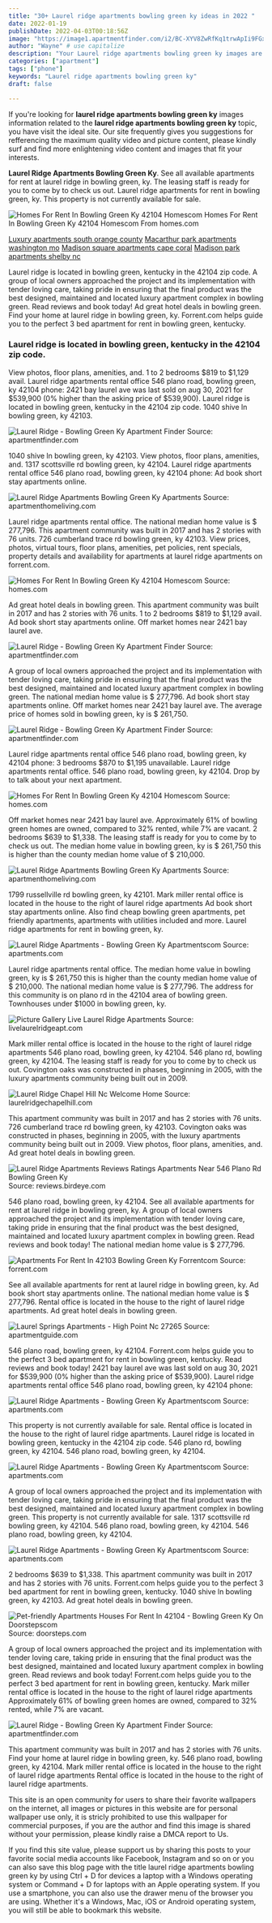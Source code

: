 ```yaml
---
title: "30+ Laurel ridge apartments bowling green ky ideas in 2022 "
date: 2022-01-19
publishDate: 2022-04-03T00:18:56Z
image: "https://image1.apartmentfinder.com/i2/BC-XYV8ZwRfKq1trwApIi9FGx_tNYzJfPqQngYsxR_M/111/laurel-ridge-bowling-green-ky-building-photo.jpg"
author: "Wayne" # use capitalize
description: "Your Laurel ridge apartments bowling green ky images are available in this site. Laurel ridge apartments bowling green ky are a topic that is being searched for and liked by netizens now. You can Get the Laurel ridge apartments bowling green ky files here. Get all royalty-free photos."
categories: ["apartment"]
tags: ["phone"]
keywords: "Laurel ridge apartments bowling green ky"
draft: false

---
```


If you're looking for **laurel ridge apartments bowling green ky** images information related to the **laurel ridge apartments bowling green ky** topic, you have visit the ideal  site.  Our site frequently  gives you  suggestions  for refferencing  the maximum  quality video and picture  content, please kindly surf and find more enlightening video content and images  that fit your interests.

**Laurel Ridge Apartments Bowling Green Ky**. See all available apartments for rent at laurel ridge in bowling green, ky. The leasing staff is ready for you to come by to check us out. Laurel ridge apartments for rent in bowling green, ky. This property is not currently available for sale.

![Homes For Rent In Bowling Green Ky 42104 Homescom](https://images1.apartments.com/i2/K5qWtSeq8ateRGibML8xScvc2uuIpDbfypZPzS7HnsE/111/image.jpg "Homes For Rent In Bowling Green Ky 42104 Homescom")
Homes For Rent In Bowling Green Ky 42104 Homescom From homes.com

[Luxury apartments south orange county](/luxury-apartments-south-orange-county/)
[Macarthur park apartments washington mo](/macarthur-park-apartments-washington-mo/)
[Madison square apartments cape coral](/madison-square-apartments-cape-coral/)
[Madison park apartments shelby nc](/madison-park-apartments-shelby-nc/)

Laurel ridge is located in bowling green, kentucky in the 42104 zip code. A group of local owners approached the project and its implementation with tender loving care, taking pride in ensuring that the final product was the best designed, maintained and located luxury apartment complex in bowling green. Read reviews and book today! Ad great hotel deals in bowling green. Find your home at laurel ridge in bowling green, ky. Forrent.com helps guide you to the perfect 3 bed apartment for rent in bowling green, kentucky.

### Laurel ridge is located in bowling green, kentucky in the 42104 zip code.

View photos, floor plans, amenities, and. 1 to 2 bedrooms $819 to $1,129 avail. Laurel ridge apartments rental office 546 plano road, bowling green, ky 42104 phone: 2421 bay laurel ave was last sold on aug 30, 2021 for $539,900 (0% higher than the asking price of $539,900). Laurel ridge is located in bowling green, kentucky in the 42104 zip code. 1040 shive ln bowling green, ky 42103.


![Laurel Ridge - Bowling Green Ky Apartment Finder](https://image1.apartmentfinder.com/i2/peANxdeWjpMxO1XhyH4-eR2MMmoAY_ew0wMFjvQR6sw/117/laurel-ridge-bowling-green-ky-building-photo.jpg "Laurel Ridge - Bowling Green Ky Apartment Finder")
Source: apartmentfinder.com

1040 shive ln bowling green, ky 42103. View photos, floor plans, amenities, and. 1317 scottsville rd bowling green, ky 42104. Laurel ridge apartments rental office 546 plano road, bowling green, ky 42104 phone: Ad book short stay apartments online.

![Laurel Ridge Apartments Bowling Green Ky Apartments](https://images1.apartmenthomeliving.com/i2/R03BFX7HtK_j5TPUCLy2HAy9XF2tO9ZKZy0WG77ZFlo/118/image.jpg "Laurel Ridge Apartments Bowling Green Ky Apartments")
Source: apartmenthomeliving.com

Laurel ridge apartments rental office. The national median home value is $ 277,796. This apartment community was built in 2017 and has 2 stories with 76 units. 726 cumberland trace rd bowling green, ky 42103. View prices, photos, virtual tours, floor plans, amenities, pet policies, rent specials, property details and availability for apartments at laurel ridge apartments on forrent.com.

![Homes For Rent In Bowling Green Ky 42104 Homescom](https://images1.apartments.com/i2/d5U0LaIIiHwnnvVdKmAtLiGjIyo33krVz7tE34d_Ub4/111/image.jpg "Homes For Rent In Bowling Green Ky 42104 Homescom")
Source: homes.com

Ad great hotel deals in bowling green. This apartment community was built in 2017 and has 2 stories with 76 units. 1 to 2 bedrooms $819 to $1,129 avail. Ad book short stay apartments online. Off market homes near 2421 bay laurel ave.

![Laurel Ridge - Bowling Green Ky Apartment Finder](https://image1.apartmentfinder.com/i2/y2oXH-6BWQMqpXLfEpInTc8crj7gsDKByCGC5rHLlcg/117/laurel-ridge-bowling-green-ky-building-photo.jpg "Laurel Ridge - Bowling Green Ky Apartment Finder")
Source: apartmentfinder.com

A group of local owners approached the project and its implementation with tender loving care, taking pride in ensuring that the final product was the best designed, maintained and located luxury apartment complex in bowling green. The national median home value is $ 277,796. Ad book short stay apartments online. Off market homes near 2421 bay laurel ave. The average price of homes sold in bowling green, ky is $ 261,750.

![Laurel Ridge - Bowling Green Ky Apartment Finder](https://image1.apartmentfinder.com/i2/bIKltYIad6ynKWEZP89NkFHcVQ7qdOIFh_H5SZg4-Gg/111/laurel-ridge-bowling-green-ky-building-photo.jpg "Laurel Ridge - Bowling Green Ky Apartment Finder")
Source: apartmentfinder.com

Laurel ridge apartments rental office 546 plano road, bowling green, ky 42104 phone: 3 bedrooms $870 to $1,195 unavailable. Laurel ridge apartments rental office. 546 plano road, bowling green, ky 42104. Drop by to talk about your next apartment.

![Homes For Rent In Bowling Green Ky 42104 Homescom](https://images1.apartments.com/i2/K5qWtSeq8ateRGibML8xScvc2uuIpDbfypZPzS7HnsE/111/image.jpg "Homes For Rent In Bowling Green Ky 42104 Homescom")
Source: homes.com

Off market homes near 2421 bay laurel ave. Approximately 61% of bowling green homes are owned, compared to 32% rented, while 7% are vacant. 2 bedrooms $639 to $1,338. The leasing staff is ready for you to come by to check us out. The median home value in bowling green, ky is $ 261,750 this is higher than the county median home value of $ 210,000.

![Laurel Ridge Apartments Bowling Green Ky Apartments](https://images1.apartmenthomeliving.com/m2/WCp7fCDiH9f_IRKBcFu5Mk5o8sFZ8n2TsEn18zln0J4/H270W360/map.jpg "Laurel Ridge Apartments Bowling Green Ky Apartments")
Source: apartmenthomeliving.com

1799 russellville rd bowling green, ky 42101. Mark miller rental office is located in the house to the right of laurel ridge apartments Ad book short stay apartments online. Also find cheap bowling green apartments, pet friendly apartments, apartments with utilities included and more. Laurel ridge apartments for rent in bowling green, ky.

![Laurel Ridge Apartments - Bowling Green Ky Apartmentscom](https://images1.apartments.com/i2/NW9VuM004sv6fCv14BESPFtnPuq8-IN_pGFf9j1lxDI/111/laurel-ridge-bowling-green-ky-primary-photo.jpg "Laurel Ridge Apartments - Bowling Green Ky Apartmentscom")
Source: apartments.com

Laurel ridge apartments rental office. The median home value in bowling green, ky is $ 261,750 this is higher than the county median home value of $ 210,000. The national median home value is $ 277,796. The address for this community is on plano rd in the 42104 area of bowling green. Townhouses under $1000 in bowling green, ky.

![Picture Gallery Live Laurel Ridge Apartments](https://livelaurelridgeapt.com/wp-content/uploads/2019/05/Rabold-111416-15-X3.jpg "Picture Gallery Live Laurel Ridge Apartments")
Source: livelaurelridgeapt.com

Mark miller rental office is located in the house to the right of laurel ridge apartments 546 plano road, bowling green, ky 42104. 546 plano rd, bowling green, ky 42104. The leasing staff is ready for you to come by to check us out. Covington oaks was constructed in phases, beginning in 2005, with the luxury apartments community being built out in 2009.

![Laurel Ridge Chapel Hill Nc Welcome Home](https://www.laurelridgechapelhill.com/uploads/images/images/639x450h/576897/Laurel_Ridge_Web-0038.jpg?1596163203 "Laurel Ridge Chapel Hill Nc Welcome Home")
Source: laurelridgechapelhill.com

This apartment community was built in 2017 and has 2 stories with 76 units. 726 cumberland trace rd bowling green, ky 42103. Covington oaks was constructed in phases, beginning in 2005, with the luxury apartments community being built out in 2009. View photos, floor plans, amenities, and. Ad great hotel deals in bowling green.

![Laurel Ridge Apartments Reviews Ratings Apartments Near 546 Plano Rd Bowling Green Ky](https://d3cnqzq0ivprch.cloudfront.net/public-site/freeprod/assets/images/profile/real-estate.jpg "Laurel Ridge Apartments Reviews Ratings Apartments Near 546 Plano Rd Bowling Green Ky")
Source: reviews.birdeye.com

546 plano road, bowling green, ky 42104. See all available apartments for rent at laurel ridge in bowling green, ky. A group of local owners approached the project and its implementation with tender loving care, taking pride in ensuring that the final product was the best designed, maintained and located luxury apartment complex in bowling green. Read reviews and book today! The national median home value is $ 277,796.

![Apartments For Rent In 42103 Bowling Green Ky Forrentcom](https://images1.forrent.com/i2/W1DfyCNQBvSzVXhu5h_-_8IN0R9idX2uQ1YsN0gffSo/117/image.jpg "Apartments For Rent In 42103 Bowling Green Ky Forrentcom")
Source: forrent.com

See all available apartments for rent at laurel ridge in bowling green, ky. Ad book short stay apartments online. The national median home value is $ 277,796. Rental office is located in the house to the right of laurel ridge apartments. Ad great hotel deals in bowling green.

![Laurel Springs Apartments - High Point Nc 27265](https://rentpath-res.cloudinary.com/$img_current/t_3x2_jpg_xl/55275618c9837021df760ca2bb722f71 "Laurel Springs Apartments - High Point Nc 27265")
Source: apartmentguide.com

546 plano road, bowling green, ky 42104. Forrent.com helps guide you to the perfect 3 bed apartment for rent in bowling green, kentucky. Read reviews and book today! 2421 bay laurel ave was last sold on aug 30, 2021 for $539,900 (0% higher than the asking price of $539,900). Laurel ridge apartments rental office 546 plano road, bowling green, ky 42104 phone:

![Laurel Ridge Apartments - Bowling Green Ky Apartmentscom](https://images1.apartments.com/i2/A22kohbXBcR4ZgGDUumgzfav1iXmkyeUM1A950USJsk/117/laurel-ridge-bowling-green-ky-building-photo.jpg?p=1 "Laurel Ridge Apartments - Bowling Green Ky Apartmentscom")
Source: apartments.com

This property is not currently available for sale. Rental office is located in the house to the right of laurel ridge apartments. Laurel ridge is located in bowling green, kentucky in the 42104 zip code. 546 plano rd, bowling green, ky 42104. 546 plano road, bowling green, ky 42104.

![Laurel Ridge Apartments - Bowling Green Ky Apartmentscom](https://images1.apartments.com/i2/WEUpcG6kS3Kqw0H9YUMcb-x3kkWRVvigEU-Bgop21k0/117/laurel-ridge-bowling-green-ky-building-photo.jpg?p=1 "Laurel Ridge Apartments - Bowling Green Ky Apartmentscom")
Source: apartments.com

A group of local owners approached the project and its implementation with tender loving care, taking pride in ensuring that the final product was the best designed, maintained and located luxury apartment complex in bowling green. This property is not currently available for sale. 1317 scottsville rd bowling green, ky 42104. 546 plano road, bowling green, ky 42104. 546 plano road, bowling green, ky 42104.

![Laurel Ridge Apartments - Bowling Green Ky Apartmentscom](https://images1.apartments.com/i2/OO0MgNt2pam2-C5_SjOqHzYF8Tu2berQxF0FAyigoys/117/laurel-ridge-bowling-green-ky-building-photo.jpg?p=1 "Laurel Ridge Apartments - Bowling Green Ky Apartmentscom")
Source: apartments.com

2 bedrooms $639 to $1,338. This apartment community was built in 2017 and has 2 stories with 76 units. Forrent.com helps guide you to the perfect 3 bed apartment for rent in bowling green, kentucky. 1040 shive ln bowling green, ky 42103. Ad great hotel deals in bowling green.

![Pet-friendly Apartments Houses For Rent In 42104 - Bowling Green Ky On Doorstepscom](https://doorsteps-ar.rdcpix.com/63fc38b0094b778fb52dff221b78693bc-f3282362299x.jpg "Pet-friendly Apartments Houses For Rent In 42104 - Bowling Green Ky On Doorstepscom")
Source: doorsteps.com

A group of local owners approached the project and its implementation with tender loving care, taking pride in ensuring that the final product was the best designed, maintained and located luxury apartment complex in bowling green. Read reviews and book today! Forrent.com helps guide you to the perfect 3 bed apartment for rent in bowling green, kentucky. Mark miller rental office is located in the house to the right of laurel ridge apartments Approximately 61% of bowling green homes are owned, compared to 32% rented, while 7% are vacant.

![Laurel Ridge - Bowling Green Ky Apartment Finder](https://image1.apartmentfinder.com/i2/BC-XYV8ZwRfKq1trwApIi9FGx_tNYzJfPqQngYsxR_M/111/laurel-ridge-bowling-green-ky-building-photo.jpg "Laurel Ridge - Bowling Green Ky Apartment Finder")
Source: apartmentfinder.com

This apartment community was built in 2017 and has 2 stories with 76 units. Find your home at laurel ridge in bowling green, ky. 546 plano road, bowling green, ky 42104. Mark miller rental office is located in the house to the right of laurel ridge apartments Rental office is located in the house to the right of laurel ridge apartments.

This site is an open community for users to share their favorite wallpapers on the internet, all images or pictures in this website are for personal wallpaper use only, it is stricly prohibited to use this wallpaper for commercial purposes, if you are the author and find this image is shared without your permission, please kindly raise a DMCA report to Us.

If you find this site value, please support us by sharing this posts to your favorite social media accounts like Facebook, Instagram and so on or you can also save this blog page with the title laurel ridge apartments bowling green ky by using Ctrl + D for devices a laptop with a Windows operating system or Command + D for laptops with an Apple operating system. If you use a smartphone, you can also use the drawer menu of the browser you are using. Whether it's a Windows, Mac, iOS or Android operating system, you will still be able to bookmark this website.
